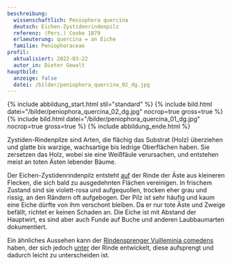 ```yaml
---
beschreibung:
  wissenschaftlich: Peniophora quercina
  deutsch: Eichen-Zystidenrindenpilz
  referenz: (Pers.) Cooke 1879
  erlaeuterung: quercina = an Eiche
  familie: Peniophoraceae
profil:
  aktualisiert: 2022-03-22
  autor_in: Dieter Gewalt
hauptbild:
  anzeige: false
  datei: /bilder/peniophora_quercina_02_dg.jpg
---
```

{% include abbildung_start.html stil="standard" %}
{% include bild.html datei="/bilder/peniophora_quercina_02_dg.jpg" nocrop=true gross=true %}
{% include bild.html datei="/bilder/peniophora_quercina_01_dg.jpg" nocrop=true gross=true %}
{% include abbildung_ende.html %}

Zystiden-Rindenpilze sind Arten, die flächig das Substrat (Holz) überziehen und glatte bis warzige, wachsartige bis ledrige Oberflächen haben. Sie zersetzen das Holz, wobei sie eine Weißfäule verursachen, und entstehen meist an toten Ästen lebender Bäume.

Der Eichen-Zystidenrindenpilz entsteht <ins>auf</ins> der Rinde der Äste aus kleineren Flecken, die sich bald zu ausgedehnten Flächen vereinigen. In frischem Zustand sind sie violett-rosa und aufgequollen, trocken eher grau und rissig, an den Rändern oft aufgebogen. Der Pilz ist sehr häufig und kaum eine Eiche dürfte von ihm verschont bleiben. Da er nur tote Äste und Zweige befällt, richtet er keinen Schaden an. Die Eiche ist mit Abstand der Hauptwirt, es sind aber auch Funde auf Buche und anderen Laubbaumarten dokumentiert.  

Ein ähnliches Aussehen kann der [Rindensprenger Vuilleminia comedens](/pilze/vuilleminia-comedens-gemeiner-rindensprenger) haben, der sich jedoch  <ins>unter</ins> der Rinde entwickelt, diese aufsprengt und dadurch leicht zu unterscheiden ist.